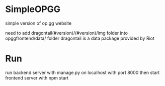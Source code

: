 # SimpleOPGG
simple version of op.gg website

need to add dragontail(#version)/(#version)/img folder into opggfrontend/data/ folder
dragontail is a data package provided by Riot 

# Run 

run backend server with manage.py on localhost with port 8000
then start frontend server with npm start

